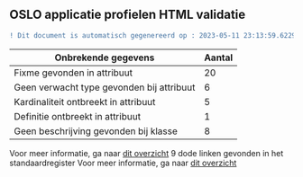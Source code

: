 ## OSLO applicatie profielen HTML validatie
```diff
! Dit document is automatisch gegenereerd op : 2023-05-11 23:13:59.622922
```

| Onbrekende gegevens               | Aantal  |
| ----------------------------              | --------------------------  |
| Fixme gevonden in attribuut               | 20  |
| Geen verwacht type gevonden bij attribuut | 6  |
| Kardinaliteit ontbreekt in attribuut      | 5  |
| Definitie ontbreekt in attribuut          | 1  |
| Geen beschrijving gevonden bij klasse     | 8  |

Voor meer informatie, ga naar [dit overzicht](output/controle_applicatieprofiel.md)
9 dode linken gevonden in het standaardregister
Voor meer informatie, ga naar [dit overzicht](output/dead_links.md)